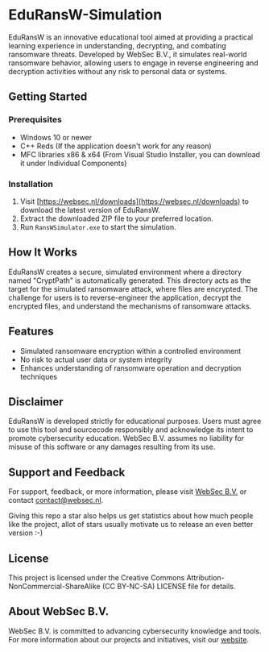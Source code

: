 # EduRansW-Simulation

EduRansW is an innovative educational tool aimed at providing a practical learning experience in understanding, decrypting, and combating ransomware threats. Developed by WebSec B.V., it simulates real-world ransomware behavior, allowing users to engage in reverse engineering and decryption activities without any risk to personal data or systems.

## Getting Started

### Prerequisites
- Windows 10 or newer
- C++ Reds (If the application doesn't work for any reason)
- MFC libraries x86 & x64 (From Visual Studio Installer, you can download it under Individual Components)

### Installation
1. Visit [https://websec.nl/downloads](https://websec.nl/downloads) to download the latest version of EduRansW.
2. Extract the downloaded ZIP file to your preferred location.
3. Run `RansWSimulator.exe` to start the simulation.

## How It Works

EduRansW creates a secure, simulated environment where a directory named "CryptPath" is automatically generated. This directory acts as the target for the simulated ransomware attack, where files are encrypted. The challenge for users is to reverse-engineer the application, decrypt the encrypted files, and understand the mechanisms of ransomware attacks.

## Features

- Simulated ransomware encryption within a controlled environment
- No risk to actual user data or system integrity
- Enhances understanding of ransomware operation and decryption techniques

## Disclaimer

EduRansW is developed strictly for educational purposes. Users must agree to use this tool and sourcecode responsibly and acknowledge its intent to promote cybersecurity education. WebSec B.V. assumes no liability for misuse of this software or any damages resulting from its use.

## Support and Feedback

For support, feedback, or more information, please visit [WebSec B.V.](https://websec.nl) or contact contact@websec.nl.

Giving this repo a star also helps us get statistics about how much people like the project, allot of stars usually motivate us to release an even better version :-)

## License

This project is licensed under the Creative Commons Attribution-NonCommercial-ShareAlike (CC BY-NC-SA) LICENSE file for details.


## About WebSec B.V.

WebSec B.V. is committed to advancing cybersecurity knowledge and tools. For more information about our projects and initiatives, visit our [website](https://websec.nl/en).
